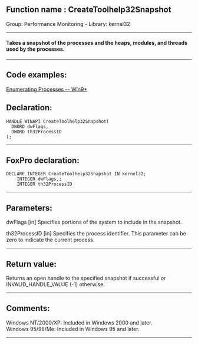 
## Function name : CreateToolhelp32Snapshot
Group: Performance Monitoring - Library: kernel32    
***  


#### Takes a snapshot of the processes and the heaps, modules, and threads used by the processes.
***  


## Code examples:
[Enumerating Processes -- Win9*](../../samples/sample_164.md)  

## Declaration:
```foxpro  
HANDLE WINAPI CreateToolhelp32Snapshot(
  DWORD dwFlags,
  DWORD th32ProcessID
);  
```  
***  


## FoxPro declaration:
```foxpro  
DECLARE INTEGER CreateToolhelp32Snapshot IN kernel32;
	INTEGER dwFlags,;
	INTEGER th32ProcessID  
```  
***  


## Parameters:
dwFlags 
[in] Specifies portions of the system to include in the snapshot. 

th32ProcessID 
[in] Specifies the process identifier. This parameter can be zero to indicate the current process.  
***  


## Return value:
Returns an open handle to the specified snapshot if successful or INVALID_HANDLE_VALUE (-1) otherwise.   
***  


## Comments:
Windows NT/2000/XP: Included in Windows 2000 and later.  
Windows 95/98/Me: Included in Windows 95 and later.  
  
***  

